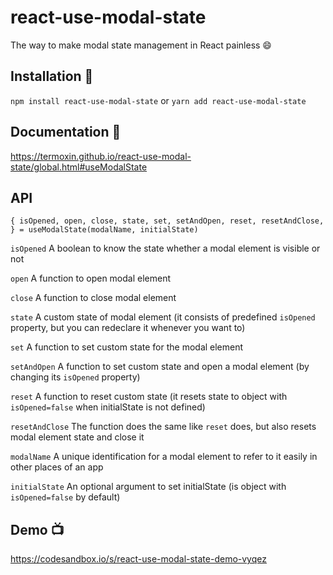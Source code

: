 # react-use-modal-state

The way to make modal state management in React painless 😄

## Installation 🔧

`npm install react-use-modal-state` or `yarn add react-use-modal-state`

## Documentation 📑

https://termoxin.github.io/react-use-modal-state/global.html#useModalState

## API

```tsx
{ isOpened, open, close, state, set, setAndOpen, reset, resetAndClose, } = useModalState(modalName, initialState)
```

`isOpened` A boolean to know the state whether a modal element is visible or not

`open` A function to open modal element

`close` A function to close modal element

`state` A custom state of modal element (it consists of predefined `isOpened` property, but you can redeclare it whenever you want to)

`set` A function to set custom state for the modal element

`setAndOpen` A function to set custom state and open a modal element (by changing its `isOpened` property)

`reset` A function to reset custom state (it resets state to object with `isOpened=false` when initialState is not defined)

`resetAndClose` The function does the same like `reset` does, but also resets modal element state and close it

`modalName` A unique identification for a modal element to refer to it easily in other places of an app

`initialState` An optional argument to set initialState (is object with `isOpened=false` by default)

## Demo 📺

https://codesandbox.io/s/react-use-modal-state-demo-vyqez
